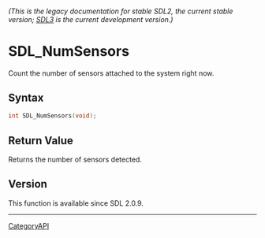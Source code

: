 ###### (This is the legacy documentation for stable SDL2, the current stable version; [SDL3](https://wiki.libsdl.org/SDL3/) is the current development version.)
# SDL_NumSensors

Count the number of sensors attached to the system right now.

## Syntax

```c
int SDL_NumSensors(void);

```

## Return Value

Returns the number of sensors detected.

## Version

This function is available since SDL 2.0.9.

----
[CategoryAPI](CategoryAPI.md)
